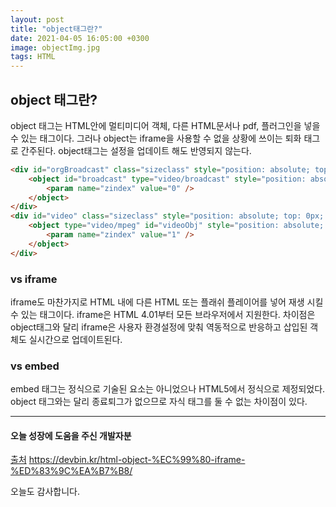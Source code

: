 ```yaml
---
layout: post
title: "object태그란?"
date: 2021-04-05 16:05:00 +0300
image: objectImg.jpg
tags: HTML
---
```


## object 태그란?  

object 태그는 HTML안에 멀티미디어 객체, 다른 HTML문서나 pdf, 플러그인을 넣을 수 있는 태그이다. 그러나 object는 iframe을 사용할 수 없을 상황에 쓰이는 퇴화 태그로 간주된다. object태그는 설정을 업데이트 해도 반영되지 않는다.  

~~~html
<div id="orgBroadcast" class="sizeclass" style="position: absolute; top: 0px; left: 0px; width: 1280px; height: 720px;">
	<object id="broadcast" type="video/broadcast" style="position: absolute; width: 100%; height: 100%;">
		<param name="zindex" value="0" />
	</object>
</div>
<div id="video" class="sizeclass" style="position: absolute; top: 0px; left: 0px; width: 1280px; height: 720px;">
	<object type="video/mpeg" id="videoObj" style="position: absolute; width: 100%; height: 100%; z-index: 1; ">
		<param name="zindex" value="1" />
	</object>
</div>
~~~


### vs iframe  

iframe도 마찬가지로 HTML 내에 다른 HTML 또는 플래쉬 플레이어를 넣어 재생 시킬 수 있는 태그이다. iframe은 HTML 4.01부터 모든 브라우저에서 지원한다. 차이점은 object태그와 달리 iframe은 사용자 환경설정에 맞춰 역동적으로 반응하고 삽입된 객체도 실시간으로 업데이트된다.


### vs embed  

embed 태그는 정식으로 기술된 요소는 아니었으나 HTML5에서 정식으로 제정되었다. object 태그와는 달리 종료퇴그가 없으므로 자식 태그를 둘 수 없는 차이점이 있다.

***

#### 오늘 성장에 도움을 주신 개발자분  

[출처](https://devbin.kr/html-object-%EC%99%80-iframe-%ED%83%9C%EA%B7%B8/) https://devbin.kr/html-object-%EC%99%80-iframe-%ED%83%9C%EA%B7%B8/  

오늘도 감사합니다.  
